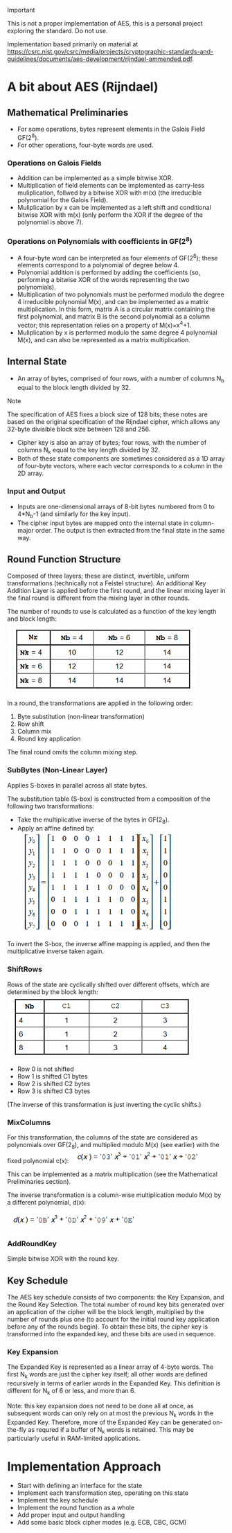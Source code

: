 > [!IMPORTANT]
> This is not a proper implementation of AES, this is a personal project exploring the standard. Do not use.


Implementation based primarily on material at https://csrc.nist.gov/csrc/media/projects/cryptographic-standards-and-guidelines/documents/aes-development/rijndael-ammended.pdf.



# A bit about AES (Rijndael)

## Mathematical Preliminaries
- For some operations, bytes represent elements in the Galois Field GF(2<sup>8</sup>).
- For other operations, four-byte words are used.

### Operations on Galois Fields
- Addition can be implemented as a simple bitwise XOR.
- Multiplication of field elements can be implemented as carry-less muliplication, follwed by a bitwise XOR with m(x) (the irreducible polynomial for the Galois Field).
- Muliplication by x can be implemented as a left shift and conditional bitwise XOR with m(x) (only perform the XOR if the degree of the polynomial is above 7).

### Operations on Polynomials with coefficients in GF(2<sup>8</sup>)
- A four-byte word can be interpreted as four elements of GF(2<sup>8</sup>); these elements correspond to a polynomial of degree below 4.
- Polynomial addition is performed by adding the coefficients (so, performing a bitwise XOR of the words representing the two polynomials).
- Multiplication of two polynomials must be performed modulo the degree 4 irreducible polynomial M(x), and can be implemented as a matrix multiplication. In this form, matrix A is a circular matrix containing the first polynomial, and matrix B is the second polynomial as a column vector; this representation relies on a property of M(x)=x<sup>4</sup>+1.
- Muliplication by x is performed modulo the same degree 4 polynomial M(x), and can also be represented as a matrix multiplication.


## Internal State
- An array of bytes, comprised of four rows, with a number of columns N<sub>b</sub> equal to the block length divided by 32.

> [!NOTE]
> The specification of AES fixes a block size of 128 bits; these notes are based on the original specification of the Rijndael cipher, which allows any 32-byte divisible block size between 128 and 256.

- Cipher key is also an array of bytes; four rows, with the number of columns N<sub>k</sub> equal to the key length divided by 32.
- Both of these state components are sometimes considered as a 1D array of four-byte vectors, where each vector corresponds to a column in the 2D array.

### Input and Output
- Inputs are one-dimensional arrays of 8-bit bytes numbered from 0 to 4*N<sub>b</sub>-1 (and similarly for the key input).
- The cipher input bytes are mapped onto the internal state in column-major order. The output is then extracted from the final state in the same way.


## Round Function Structure
Composed of three layers; these are distinct, invertible, uniform transformations (technically not a Feistel structure). An additional Key Addition Layer is applied before the first round, and the linear mixing layer in the final round is different from the mixing layer in other rounds.

The number of rounds to use is calculated as a function of the key length and block length:
![Table showing the number of rounds to use for each combination of key length and block length.](readme_images/Nr_table.png)

In a round, the transformations are applied in the following order:
1. Byte substitution (non-linear transformation)
2. Row shift
3. Column mix
4. Round key application

The final round omits the column mixing step.

### SubBytes (Non-Linear Layer)
Applies S-boxes in parallel across all state bytes.

The substitution table (S-box) is constructed from a composition of the following two transformations:
- Take the multiplicative inverse of the bytes in GF(2<sub>8</sub>).
- Apply an affine defined by:
![Matrix equation describing an affine transformation.](readme_images/bytesub_affine.png)

To invert the S-box, the inverse affine mapping is applied, and then the multiplicative inverse taken again.

### ShiftRows
Rows of the state are cyclically shifted over different offsets, which are determined by the block length:
![alt text](readme_images/shiftrow_shifts.png)
- Row 0 is not shifted
- Row 1 is shifted C1 bytes
- Row 2 is shifted C2 bytes
- Row 3 is shifted C3 bytes

(The inverse of this transformation is just inverting the cyclic shifts.)

### MixColumns
For this transformation, the columns of the state are considered as polynomials over GF(2<sub>8</sub>), and multiplied modulo M(x) (see earlier) with the fixed polynomial c(x):
![alt text](readme_images/mixcolumn_cx.png)

This can be implemented as a matrix multiplication (see the Mathematical Preliminaries section).

The inverse transformation is a column-wise multiplication modulo M(x) by a different polynomial, d(x):

![alt text](readme_images/mixcolumn_dx.png)

### AddRoundKey
Simple bitwise XOR with the round key.

## Key Schedule
The AES key schedule consists of two components: the Key Expansion, and the Round Key Selection. The total number of round key bits generated over an application of the cipher will be the block length, multiplied by the number of rounds plus one (to account for the initial round key application before any of the rounds begin). To obtain these bits, the cipher key is transformed into the expanded key, and these bits are used in sequence.

### Key Expansion
The Expanded Key is represented as a linear array of 4-byte words. The first N<sub>k</sub> words are just the cipher key itself; all other words are defined recursively in terms of earlier words in the Expanded Key. This definition is different for N<sub>k</sub> of 6 or less, and more than 6.

Note: this key expansion does not need to be done all at once, as subsequent words can only rely on at most the previous N<sub>k</sub> words in the Expanded Key. Therefore, more of the Expanded Key can be generated on-the-fly as requred if a buffer of N<sub>k</sub> words is retained. This may be particularly useful in RAM-limited applications.


# Implementation Approach
- Start with defining an interface for the state
- Implement each transformation step, operating on this state
- Implement the key schedule
- Implement the round function as a whole
- Add proper input and output handling
- Add some basic block cipher modes (e.g. ECB, CBC, GCM)
